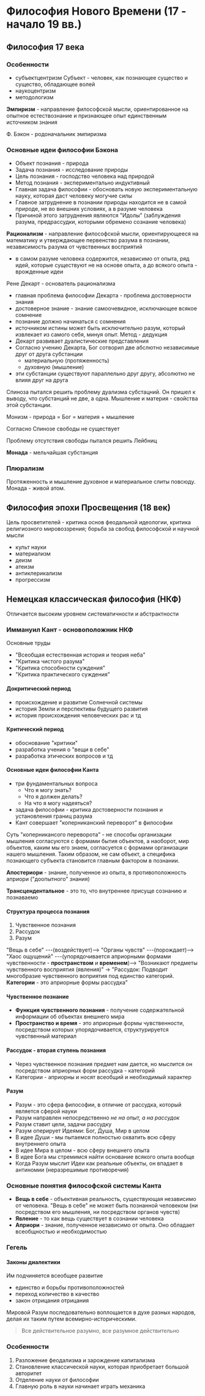 # Философия Нового Времени (17 - начало 19 вв.)

## Философия 17 века

### Особенности
- субъектцентризм
  Субъект - человек, как познающее существо и существо, обладающее волей
- наукоцентризм
- методологизм

**Эмпиризм** - направление философской мысли, ориентированное на опытное естествознание и признающее опыт единственным источником знания

Ф. Бэкон - родоначальник эмпиризма

### Основные идеи философии Бэкона

- Объект познания - природа
- Задача познания - исследование природы
- Цель познания - господство человека над природой
- Метод познания - экспериментально индуктивный
- Главная задача философии - обосновать новую экспериментальную науку, которая даст человеку могучие силы
- Главное затруднение в познании природы находится не в самой природе, не во внешних условиях, а в разуме человека
- Причиной этого затруднения являются "Идолы" (заблуждения разума, предрассудки, которыми обремено сознание человека)

**Рационализм** - направление философской мысли, ориентирующееся на математику и утверждающее первенство разума в познании, независимость разума от чувственных восприятий
- в самом разуме человека содержится, независимо от опыта, ряд идей, которые существуют не на основе опыта, а до всякого опыта - врожденные идеи

Рене Декарт - основатель рационализма
- главная проблема философии Декарта - проблема достоверности знания
- достоверное знание - знание самоочевидное, исключающее всякое сомнение
- познание должно начинаться с сомнения
- источником истины может быть исключительно разум, который извлекает из самого себя, минуя опыт. Метод - дедукция
- Декарт развивает дуалистические представления
- Согласно учению Декарта, Бог сотворил две абслютно независимые друг от друга субстанции
  - материальную (протяженность)
  - духовную (мышление)
- эти субстанции существуют параллельно друг другу, абсолютно не влияя друг на друга

Спиноза пытался решить проблему дуализма субстацний. Он пришел к выводу, что субстанций не две, а одна. Мышление и материя - свойства этой субстанции.

Монизм - природа = Бог = материя + мышление

Согласно Спинозе свободы не существует

Проблему отсутствия свободы пытался решить Лейбниц

**Монада** - мельчайшая субстанция

### Плюрализм

Протяженность и мышление духовное и материальное слиты повсюду. Монада - живой атом.

## Философия эпохи Просвещения (18 век)
Цель просветителей - критика основ феодальной идеологии, критика религиозного мировоззрения; борьба за свобод философской и научной мысли

- культ науки
- материализм
- деизм
- атеизм
- антиклерикализм
- прогрессизм

## Немецкая классическая философия (НКФ)

Отличается высоким уровнем систематичности и абстрактности

### Иммануил Кант - основоположник НКФ

Основные труды
- "Всеобщая естественная история и теория неба"
- "Критика чистого разума"
- "Критика способности суждения"
- "Критика практического суждения"

#### Докритический период
- происхождение и развитие Солнечной системы
- история Земли и перспективы будущего развития
- история происхождения человеческих рас и тд

#### Критический период
- обоснование "критики"
- разработка учения о "вещи в себе"
- разработка этических вопросов и тд

#### Основные идеи философии Канта
- три фундаментальных вопроса
  - Что я могу знать?
  - Что я должен делать?
  - На что я могу надеяться?
- задача философии - критика достоверности познания и установления границ разума
- Кант совершает "коперниканский переворот" в философии

Суть "коперникансого переворота" - не способы организации мышления согласуются с формами бытия объектов, а наоборот, мир объектов, каким мы его знаем, согласуется с формами организации нашего мышления. Таким образом, не сам объект, а специфика познающего субъекта становится главным фактором в познании.

**Апостериори** - знание, полученное из опыта, в противоположность априори ("доопытного" знания)

**Трансцендентальное** - это то, что внутреннее присуще сознанию и познаваемо

#### Структура процесса познания
1. Чувственное познания
2. Рассудок
3. Разум

"Вещь в себе" ---(воздействует)--> "Органы чувств" ---(порождает)--> "Хаос ощущений" ---(упорядочивается априорными формами чувственности - **пространством** и **временем**)--> "Возникают предметы чувственного восприятия (явления)" -> "Рассудок: Подводит многобразие чувственного воприятия под единство категорий. **Категории** - это априорные формы рассудка" 

#### Чувственное познание

- **Функция чувственного познания** - получение содержательной информации об объектах внешнего мира
- **Пространство и время** - это априорные формы чувственности, посредством которых упорядочивается, структурируется чувственный материал

#### Рассудок - вторая ступень познания

- Через чувственное познания предмет нам дается, но мыслится он посредством априорных форм рассудка - категорий
- Категории - априорны и носят всеобщий и необходимый характер

#### Разум

- Разум - это сфера философии, в отличие от рассудка, который является сферой науки
- Разум направлен непосредственно _не на опыт, а на рассудок_
- Разум ставит цели, задачи рассудку
- Разум оперирует Идеями: Бог, Душа, Мир в целом
- В идее Души - мы пытаемся полностью охватить всю сферу внутреннего опыта
- В идее Мира в целом - всю сферу внешнего опыта
- В идее Бога мы стремимся найти основание всякого опыта вообще
- Когда Разум мыслит Идеи как реальные объекты, он впадает в антиномии (неразрешимые противоречия)

### Основные понятия философской системы Канта

- **Вещь в себе** - объективная реальность, существующая независимо от человека. "Вещь в себе" не может быть познанной человеком (ни посредством его мышления, ни посредством органов чувств)
- **Явление** - то как вещь существует в сознании человека
- **Априори** - знание, полученное независимо от опыта. Оно обладает всеобщностью и необходимостью

### Гегель

#### Законы диалектики

Им подчиняется всеобщее развитие

- единство и борьбы противоположностей
- переход количество в качество
- закон отрицания отрицания

Мировой Разум последовательно воплощается в духе разных народов, делая их таким путем всемирно-историческими.

> Все действительное разумно, все разумное действительно

### Особенности

1. Разложение феодализма и зарождение капитализма
2. Становление классической науки, которая приобретает большой авторитет
3. Отделение науки от философии
4. Главную роль в науки начинает играть механика
